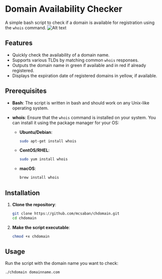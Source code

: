 # Domain Availability Checker

A simple bash script to check if a domain is available for registration using the `whois` command.
![Alt text]([relative/path/to/your-image.png](https://github.com/mcsaban/chdomain/blob/main/Screenshot%202024-08-23%20165142.png))
## Features

- Quickly check the availability of a domain name.
- Supports various TLDs by matching common `whois` responses.
- Outputs the domain name in green if available and in red if already registered.
- Displays the expiration date of registered domains in yellow, if available.

## Prerequisites

- **Bash**: The script is written in bash and should work on any Unix-like operating system.
- **whois**: Ensure that the `whois` command is installed on your system. You can install it using the package manager for your OS:

  - **Ubuntu/Debian**:
    ```bash
    sudo apt-get install whois
    ```
  - **CentOS/RHEL**:
    ```bash
    sudo yum install whois
    ```
  - **macOS**:
    ```bash
    brew install whois
    ```

## Installation

1. **Clone the repository**:
    ```bash
    git clone https://github.com/mcsaban/chdomain.git
    cd chdomain
    ```

2. **Make the script executable**:
    ```bash
    chmod +x chdomain
    ```

## Usage

Run the script with the domain name you want to check:

```bash
./chdomain domainname.com
